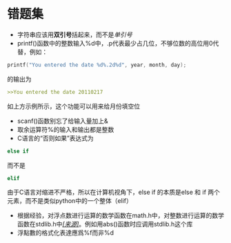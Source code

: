 # 错题集

- 字符串应该用**双引号**括起来，而不是*单引号*
- printf()函数中的整数输入%d中，.p代表最少占几位，不够位数的高位用0代替，例如：

```C
printf("You entered the date %d%.2d%d", year, month, day);
```

的输出为

```md
>>You entered the date 20110217
```

如上方示例所示，这个功能可以用来给月份填空位

- scanf()函数别忘了给输入量加上&
- 取余运算符%的输入和输出都是整数
- C语言的“否则如果”表达式为

```C
else if
```

而不是

```python
elif
```

由于C语言对缩进不严格，所以在计算机视角下，else if 的本质是else 和 if 两个元素，而不是类似python中的一个整体（elif）

- 根据经验，对浮点数进行运算的数学函数在math.h中，对整数进行运算的数学函数在stdlib.h中[*[来源]*](https://mlog.club/article/1813046)。例如用abs()函数时应调用stdlib.h这个库
- 浮點數的格式化表達應爲%f而非%d
